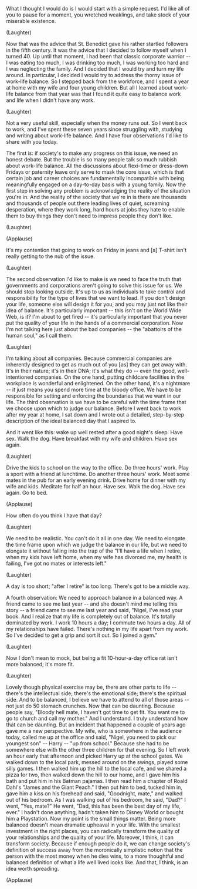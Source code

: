 
What I thought I would do
is I would start with a simple request.
I&#39;d like all of you
to pause for a moment,
you wretched weaklings,
and take stock of your miserable existence.

(Laughter)

Now that was the advice
that St. Benedict gave his rather startled followers
in the fifth century.
It was the advice that I decided to follow myself
when I turned 40.
Up until that moment, I had been that classic corporate warrior --
I was eating too much, I was drinking too much,
I was working too hard
and I was neglecting the family.
And I decided that I would try
and turn my life around.
In particular, I decided
I would try to address the thorny issue
of work-life balance.
So I stepped back from the workforce,
and I spent a year at home
with my wife and four young children.
But all I learned about work-life balance
from that year
was that I found it quite easy
to balance work and life
when I didn&#39;t have any work.

(Laughter)

Not a very useful skill,
especially when the money runs out.
So I went back to work,
and I&#39;ve spent these seven years since
struggling with, studying
and writing about work-life balance.
And I have four observations
I&#39;d like to share with you today.

The first is:
if society&#39;s to make any progress on this issue,
we need an honest debate.
But the trouble is
so many people talk so much rubbish
about work-life balance.
All the discussions about flexi-time
or dress-down Fridays
or paternity leave
only serve to mask the core issue,
which is
that certain job and career choices
are fundamentally incompatible
with being meaningfully engaged
on a day-to-day basis
with a young family.
Now the first step in solving any problem
is acknowledging the reality of the situation you&#39;re in.
And the reality of the society that we&#39;re in
is there are thousands and thousands
of people out there
leading lives of quiet, screaming desperation,
where they work long, hard hours
at jobs they hate
to enable them to buy things they don&#39;t need
to impress people they don&#39;t like.

(Laughter)


(Applause)

It&#39;s my contention that going to work on Friday in jeans and [a] T-shirt
isn&#39;t really getting to the nub of the issue.

(Laughter)

The second observation I&#39;d like to make
is we need to face the truth
that governments and corporations
aren&#39;t going to solve this issue for us.
We should stop looking outside.
It&#39;s up to us as individuals
to take control and responsibility
for the type of lives that we want to lead.
If you don&#39;t design your life,
someone else will design it for you,
and you may just not like
their idea of balance.
It&#39;s particularly important --
this isn&#39;t on the World Wide Web, is it? I&#39;m about to get fired --
it&#39;s particularly important
that you never put the quality of your life
in the hands of a commercial corporation.
Now I&#39;m not talking here just about the bad companies --
the &quot;abattoirs of the human soul,&quot; as I call them.

(Laughter)

I&#39;m talking about all companies.
Because commercial companies
are inherently designed
to get as much out of you [as]
they can get away with.
It&#39;s in their nature; it&#39;s in their DNA;
it&#39;s what they do --
even the good, well-intentioned companies.
On the one hand,
putting childcare facilities in the workplace
is wonderful and enlightened.
On the other hand, it&#39;s a nightmare --
it just means you spend more time at the bloody office.
We have to be responsible
for setting and enforcing
the boundaries that we want in our life.
The third observation is
we have to be careful
with the time frame that we choose
upon which to judge our balance.
Before I went back to work
after my year at home,
I sat down
and I wrote out
a detailed, step-by-step description
of the ideal balanced day
that I aspired to.

And it went like this:
wake up well rested
after a good night&#39;s sleep.
Have sex.
Walk the dog.
Have breakfast with my wife and children.
Have sex again.

(Laughter)

Drive the kids to school on the way to the office.
Do three hours&#39; work.
Play a sport with a friend at lunchtime.
Do another three hours&#39; work.
Meet some mates in the pub for an early evening drink.
Drive home for dinner
with my wife and kids.
Meditate for half an hour.
Have sex.
Walk the dog. Have sex again.
Go to bed.

(Applause)

How often do you think I have that day?

(Laughter)

We need to be realistic.
You can&#39;t do it all in one day.
We need to elongate the time frame
upon which we judge the balance in our life,
but we need to elongate it
without falling into the trap
of the &quot;I&#39;ll have a life when I retire,
when my kids have left home,
when my wife has divorced me, my health is failing,
I&#39;ve got no mates or interests left.&quot;

(Laughter)

A day is too short; &quot;after I retire&quot; is too long.
There&#39;s got to be a middle way.

A fourth observation:
We need to approach balance
in a balanced way.
A friend came to see me last year --
and she doesn&#39;t mind me telling this story -- a friend came to see me last year
and said, &quot;Nigel, I&#39;ve read your book.
And I realize that my life is completely out of balance.
It&#39;s totally dominated by work.
I work 10 hours a day; I commute two hours a day.
All of my relationships have failed.
There&#39;s nothing in my life
apart from my work.
So I&#39;ve decided to get a grip and sort it out.
So I joined a gym.&quot;

(Laughter)

Now I don&#39;t mean to mock,
but being a fit 10-hour-a-day office rat
isn&#39;t more balanced; it&#39;s more fit.

(Laughter)

Lovely though physical exercise may be,
there are other parts to life --
there&#39;s the intellectual side; there&#39;s the emotional side;
there&#39;s the spiritual side.
And to be balanced,
I believe we have to attend
to all of those areas --
not just do 50 stomach crunches.
Now that can be daunting.
Because people say, &quot;Bloody hell mate, I haven&#39;t got time to get fit.
You want me to go to church and call my mother.&quot;
And I understand.
I truly understand how that can be daunting.
But an incident that happened a couple of years ago
gave me a new perspective.
My wife, who is somewhere in the audience today,
called me up at the office
and said, &quot;Nigel, you need to pick our youngest son&quot; --
Harry -- &quot;up from school.&quot;
Because she had to be somewhere else with the other three children for that evening.
So I left work an hour early that afternoon
and picked Harry up at the school gates.
We walked down to the local park,
messed around on the swings, played some silly games.
I then walked him up the hill to the local cafe,
and we shared a pizza for two,
then walked down the hill to our home,
and I gave him his bath
and put him in his Batman pajamas.
I then read him a chapter
of Roald Dahl&#39;s &quot;James and the Giant Peach.&quot;
I then put him to bed, tucked him in,
gave him a kiss on his forehead and said, &quot;Goodnight, mate,&quot;
and walked out of his bedroom.
As I was walking out of his bedroom,
he said, &quot;Dad?&quot; I went, &quot;Yes, mate?&quot;
He went, &quot;Dad, this has been the best day
of my life, ever.&quot;
I hadn&#39;t done anything,
hadn&#39;t taken him to Disney World or bought him a Playstation.
Now my point is
the small things matter.
Being more balanced
doesn&#39;t mean dramatic upheaval in your life.
With the smallest investment
in the right places,
you can radically transform the quality of your relationships
and the quality of your life.
Moreover, I think,
it can transform society.
Because if enough people do it,
we can change society&#39;s definition of success
away from the moronically simplistic notion
that the person with the most money when he dies wins,
to a more thoughtful and balanced definition
of what a life well lived looks like.
And that, I think,
is an idea worth spreading.

(Applause)

